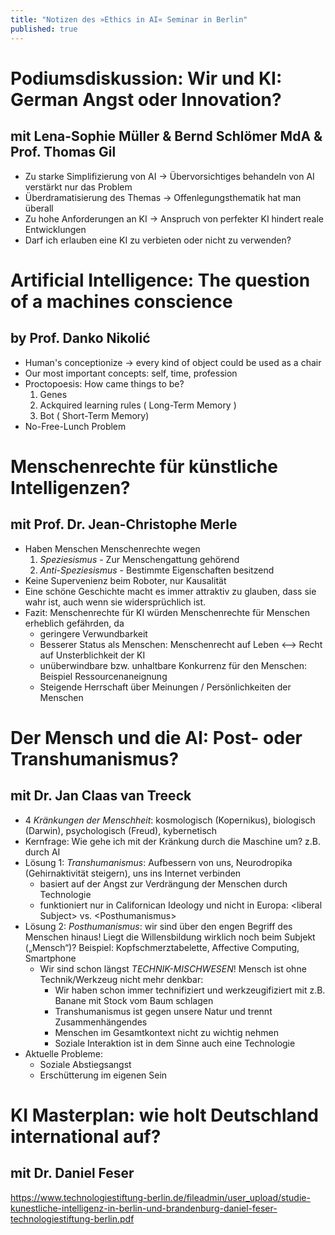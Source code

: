 ```yaml
---
title: "Notizen des »Ethics in AI« Seminar in Berlin"
published: true
---
```

# Podiumsdiskussion: Wir und KI: German Angst oder Innovation?
## mit Lena-Sophie Müller & Bernd Schlömer MdA & Prof. Thomas Gil
- Zu starke Simplifizierung von AI -> Übervorsichtiges behandeln von AI verstärkt nur das Problem
- Überdramatisierung des Themas -> Offenlegungsthematik hat man überall
- Zu hohe Anforderungen an KI -> Anspruch von perfekter KI hindert reale Entwicklungen
- Darf ich erlauben eine KI zu verbieten oder nicht zu verwenden?

# Artificial Intelligence: The question of a machines conscience
## by Prof. Danko Nikolić
- Human's conceptionize -> every kind of object could be used as a chair
- Our most important concepts: self, time, profession
- Proctopoesis: How came things to be?
  1. Genes
  2. Ackquired learning rules ( Long-Term Memory )
  3. Bot ( Short-Term Memory)
- No-Free-Lunch Problem

# Menschenrechte für künstliche Intelligenzen?
## mit Prof. Dr. Jean-Christophe Merle
- Haben Menschen Menschenrechte wegen
  1. *Speziesismus* - Zur Menschengattung gehörend
  2. *Anti-Speziesismus* - Bestimmte Eigenschaften besitzend
- Keine Supervenienz beim Roboter, nur Kausalität
- Eine schöne Geschichte macht es immer attraktiv zu glauben, dass sie wahr ist, auch wenn sie widersprüchlich ist.
- Fazit: Menschenrechte für KI würden Menschenrechte für Menschen erheblich gefährden, da
  - geringere Verwundbarkeit
  - Besserer Status als Menschen: Menschenrecht auf Leben <--> Recht auf Unsterblichkeit der KI
  - unüberwindbare bzw. unhaltbare Konkurrenz für den Menschen: Beispiel Ressourcenaneignung
  - Steigende Herrschaft über Meinungen / Persönlichkeiten der Menschen

# Der Mensch und die AI: Post- oder Transhumanismus?
## mit Dr. Jan Claas van Treeck
- 4 *Kränkungen der Menschheit*: kosmologisch (Kopernikus), biologisch (Darwin), psychologisch (Freud), kybernetisch
- Kernfrage: Wie gehe ich mit der Kränkung durch die Maschine um? z.B. durch AI
- Lösung 1: *Transhumanismus*: Aufbessern von uns, Neurodropika (Gehirnaktivität steigern), uns ins Internet verbinden
  - basiert auf der Angst zur Verdrängung der Menschen durch Technologie
  - funktioniert nur in Californican Ideology und nicht in Europa: \<liberal Subject\> vs. \<Posthumanismus\>
- Lösung 2: *Posthumanismus*: wir sind über den engen Begriff des Menschen hinaus! Liegt die Willensbildung wirklich noch beim Subjekt („Mensch“)? Beispiel: Kopfschmerztabelette, Affective Computing, Smartphone
  - Wir sind schon längst *TECHNIK-MISCHWESEN*! Mensch ist ohne Technik/Werkzeug nicht mehr denkbar:
    - Wir haben schon immer technifiziert und werkzeugifiziert mit z.B. Banane mit Stock vom Baum schlagen
    - Transhumanismus ist gegen unsere Natur und trennt Zusammenhängendes
    - Menschen im Gesamtkontext nicht zu wichtig nehmen
    - Soziale Interaktion ist in dem Sinne auch eine Technologie
- Aktuelle Probleme:
  - Soziale Abstiegsangst
  - Erschütterung im eigenen Sein

# KI Masterplan: wie holt Deutschland international auf?
## mit Dr. Daniel Feser
https://www.technologiestiftung-berlin.de/fileadmin/user_upload/studie-kunestliche-intelligenz-in-berlin-und-brandenburg-daniel-feser-technologiestiftung-berlin.pdf
